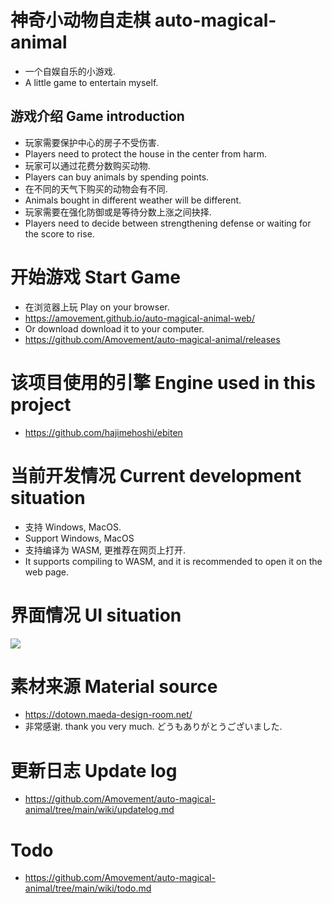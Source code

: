 # 神奇小动物自走棋 auto-magical-animal
- 一个自娱自乐的小游戏.
- A little game to entertain myself.
  
## 游戏介绍 Game introduction
- 玩家需要保护中心的房子不受伤害.
- Players need to protect the house in the center from harm.
- 玩家可以通过花费分数购买动物.
- Players can buy animals by spending points.
- 在不同的天气下购买的动物会有不同.
- Animals bought in different weather will be different.
- 玩家需要在强化防御或是等待分数上涨之间抉择.
- Players need to decide between strengthening defense or waiting for the score to rise.

# 开始游戏 Start Game
- 在浏览器上玩 Play on your browser.
- https://amovement.github.io/auto-magical-animal-web/
- Or download download it to your computer.
- https://github.com/Amovement/auto-magical-animal/releases

# 该项目使用的引擎 Engine used in this project
- https://github.com/hajimehoshi/ebiten

# 当前开发情况 Current development situation
- 支持 Windows, MacOS. 
- Support Windows, MacOS
- 支持编译为 WASM, 更推荐在网页上打开. 
- It supports compiling to WASM, and it is recommended to open it on the web page.

# 界面情况 UI situation
![](https://s3.bmp.ovh/imgs/2024/08/09/821553e8d551e6c1.png)

# 素材来源 Material source
- https://dotown.maeda-design-room.net/
- 非常感谢. thank you very much. どうもありがとうございました.

# 更新日志 Update log
- https://github.com/Amovement/auto-magical-animal/tree/main/wiki/updatelog.md

# Todo
- https://github.com/Amovement/auto-magical-animal/tree/main/wiki/todo.md
